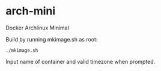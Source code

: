 arch-mini
=========

Docker Archlinux Minimal

Build by running mkimage.sh as root:

	./mkimage.sh

Input name of container and valid timezone when prompted.
